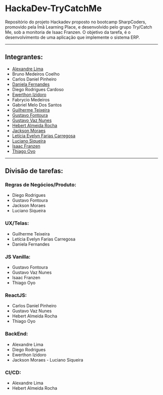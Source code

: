# HackaDev-TryCatchMe

Repositório do projeto Hackadev proposto no bootcamp SharpCoders, promovido pela Ímã Learning Place, e desenvolvido pelo grupo Try/Catch Me, sob a monitoria de Isaac Franzen. O objetivo da tarefa, é o desenvolvimento de uma aplicação que implemente o sistema ERP.

---
## Integrantes:
- [Alexandre Lima](https://github.com/chandelima)
- Bruno Medeiros Coelho
- Carlos Daniel Pinheiro
- [Daniela Fernandes](https://github.com/FDaniela)
- Diego Rodrigues Cardoso
- [Ewerthon Izidoro](https://github.com/Ewerthon-izi)
- Fabrycio Medeiros
- Gabriel Melo Dos Santos
- [Guilherme Teixeira](https://github.com/Guitx0)
- [Gustavo Fontoura](https://github.com/gusta-fontoura)
- [Gustavo Vaz Nunes](https://github.com/Gustavonuva)
- [Hebert Almeida Rocha](https://github.com/Hebert324)
- [Jackson Moraes](https://github.com/jacksontadeu)
- [Letícia Evelyn Farias Carregosa](https://github.com/leticiaefc)
- [Luciano Siqueira](https://github.com/LucianoDev21)
- [Isaac Franzen](https://github.com/IsaacFranzen)
- [Thiago Oyo](https://github.com/thiagooyo)

---
## Divisão de tarefas:
### Regras de Negócios/Produto:
- Diego Rodrigues
- Gustavo Fontoura
- Jackson Moraes
- Luciano Siqueira

### UX/Telas:
- Guilherme Teixeira
- Letícia Evelyn Farias Carregosa
- Daniela Fernandes
  
### JS Vanilla:
- Gustavo Fontoura
- Gustavo Vaz Nunes
- Isaac Franzen
- Thiago Oyo

### ReactJS:
- Carlos Daniel Pinheiro
- Gustavo Vaz Nunes
- Hebert Almeida Rocha
- Thiago Oyo

### BackEnd:
- Alexandre Lima
- Diego Rodrigues
- Ewerthon Izidoro
- Jackson Moraes
- Luciano Siqueira

### CI/CD:
- Alexandre Lima
- Hebert Almeida Rocha
